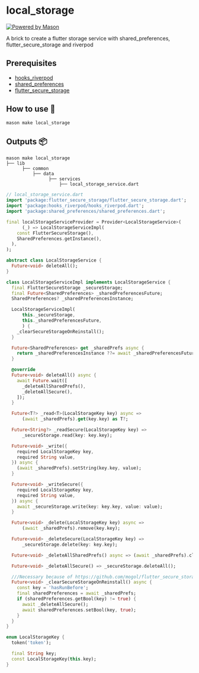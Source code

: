 # local_storage

[![Powered by Mason](https://img.shields.io/endpoint?url=https%3A%2F%2Ftinyurl.com%2Fmason-badge)](https://github.com/felangel/mason)

A brick to create a flutter storage service with shared_preferences, flutter_secure_storage and riverpod

## Prerequisites

- [hooks_riverpod](https://pub.dev/packages/hooks_riverpod)
- [shared_preferences](https://pub.dev/packages/shared_preferences)
- [flutter_secure_storage](https://pub.dev/packages/flutter_secure_storage)

## How to use 🚀

```
mason make local_storage
```

## Outputs 📦

```
mason make local_storage
├── lib
      ├── common
          ├── data
                ├── services
                    ├── local_storage_service.dart
```

```dart
// local_storage_service.dart
import 'package:flutter_secure_storage/flutter_secure_storage.dart';
import 'package:hooks_riverpod/hooks_riverpod.dart';
import 'package:shared_preferences/shared_preferences.dart';

final localStorageServiceProvider = Provider<LocalStorageService>(
      (_) => LocalStorageServiceImpl(
    const FlutterSecureStorage(),
    SharedPreferences.getInstance(),
  ),
);

abstract class LocalStorageService {
  Future<void> deleteAll();
}

class LocalStorageServiceImpl implements LocalStorageService {
  final FlutterSecureStorage _secureStorage;
  final Future<SharedPreferences> _sharedPreferencesFuture;
  SharedPreferences? _sharedPreferencesInstance;

  LocalStorageServiceImpl(
      this._secureStorage,
      this._sharedPreferencesFuture,
      ) {
    _clearSecureStorageOnReinstall();
  }

  Future<SharedPreferences> get _sharedPrefs async {
    return _sharedPreferencesInstance ??= await _sharedPreferencesFuture;
  }

  @override
  Future<void> deleteAll() async {
    await Future.wait([
      _deleteAllSharedPrefs(),
      _deleteAllSecure(),
    ]);
  }

  Future<T?> _read<T>(LocalStorageKey key) async =>
      (await _sharedPrefs).get(key.key) as T?;

  Future<String?> _readSecure(LocalStorageKey key) =>
      _secureStorage.read(key: key.key);

  Future<void> _write({
    required LocalStorageKey key,
    required String value,
  }) async {
    (await _sharedPrefs).setString(key.key, value);
  }

  Future<void> _writeSecure({
    required LocalStorageKey key,
    required String value,
  }) async {
    await _secureStorage.write(key: key.key, value: value);
  }

  Future<void> _delete(LocalStorageKey key) async =>
      (await _sharedPrefs).remove(key.key);

  Future<void> _deleteSecure(LocalStorageKey key) =>
      _secureStorage.delete(key: key.key);

  Future<void> _deleteAllSharedPrefs() async => (await _sharedPrefs).clear();

  Future<void> _deleteAllSecure() => _secureStorage.deleteAll();

  ///Necessary because of https://github.com/mogol/flutter_secure_storage/issues/88
  Future<void> _clearSecureStorageOnReinstall() async {
    const key = 'hasRunBefore';
    final sharedPreferences = await _sharedPrefs;
    if (sharedPreferences.getBool(key) != true) {
      await _deleteAllSecure();
      await sharedPreferences.setBool(key, true);
    }
  }
}

enum LocalStorageKey {
  token('token');

  final String key;
  const LocalStorageKey(this.key);
}
```
